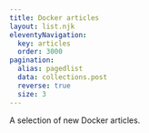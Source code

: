```yaml
---
title: Docker articles
layout: list.njk
eleventyNavigation:
  key: articles
  order: 3000
pagination:
  alias: pagedlist
  data: collections.post
  reverse: true
  size: 3
---
```


A selection of new Docker articles.
